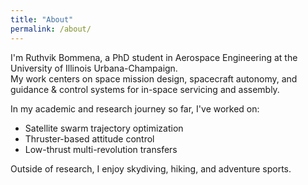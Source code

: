 ```yaml
---
title: "About"
permalink: /about/
---
```


I'm Ruthvik Bommena, a PhD student in Aerospace Engineering at the University of Illinois Urbana-Champaign.  
My work centers on space mission design, spacecraft autonomy, and guidance & control systems for in-space servicing and assembly.

In my academic and research journey so far, I've worked on:
- Satellite swarm trajectory optimization
- Thruster-based attitude control
- Low-thrust multi-revolution transfers

Outside of research, I enjoy skydiving, hiking, and adventure sports.

